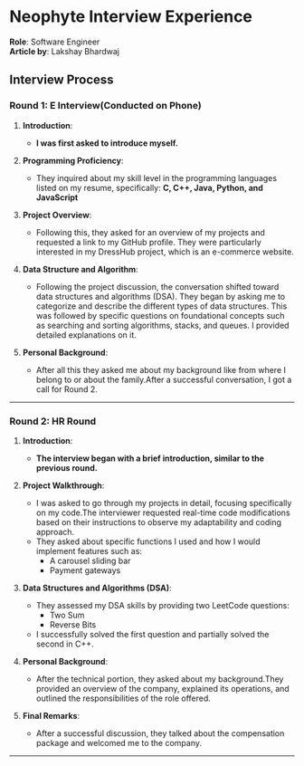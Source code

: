 # Neophyte Interview Experience

**Role**: Software Engineer <br/>
**Article by**: Lakshay Bhardwaj

## Interview Process


### Round 1: E Interview(Conducted on Phone)

1. **Introduction**:

   - **I was first asked to introduce myself.**

2. **Programming Proficiency**:

   - They inquired about my skill level in the programming languages listed on my resume, specifically: **C, C++, Java, Python, and JavaScript**

3. **Project Overview**:

   - Following this, they asked for an overview of my projects and requested a link to my GitHub profile. They were particularly interested in my DressHub project, which is an e-commerce website.

4. **Data Structure and Algorithm**:

   - Following the project discussion, the conversation shifted toward data structures and algorithms (DSA). They began by asking me to categorize and describe the different types of data structures. This was followed by specific questions on foundational concepts such as searching and sorting algorithms, stacks, and queues. I provided detailed explanations on it.

5. **Personal Background**:

   - After all this they asked me about my background like from where I belong to or about the family.After a successful conversation, I got a call for Round 2.

---

### Round 2: HR Round
1. **Introduction**:

   - **The interview began with a brief introduction, similar to the previous round.**

2. **Project Walkthrough**:

   - I was asked to go through my projects in detail, focusing specifically on my code.The interviewer requested real-time code modifications based on their instructions to observe my adaptability and coding approach.
   - They asked about specific functions I used and how I would implement features such as:
       - A carousel sliding bar
       - Payment gateways

3. **Data Structures and Algorithms (DSA)**:

   - They assessed my DSA skills by providing two LeetCode questions:
        - Two Sum
        - Reverse Bits
   - I successfully solved the first question and partially solved the second in C++.

4. **Personal Background**:

   - After the technical portion, they asked about my background.They provided an overview of the company, explained its operations, and outlined the responsibilities of the role offered.

5. **Final Remarks**:
    - After a successful discussion, they talked about the compensation package and welcomed me to the company.
---